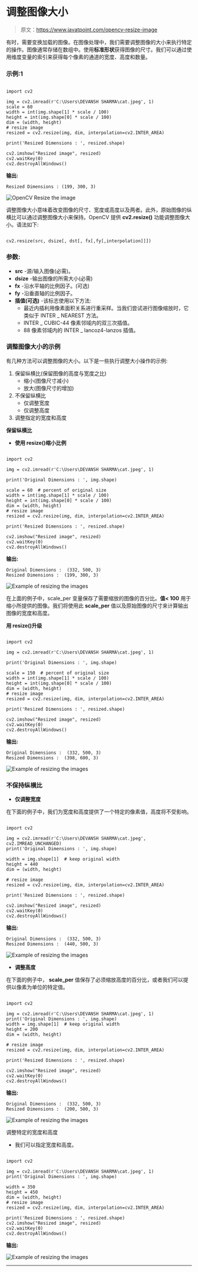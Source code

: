 # 调整图像大小

> 原文：<https://www.javatpoint.com/opencv-resize-image>

有时，需要变换加载的图像。在图像处理中，我们需要调整图像的大小来执行特定的操作。图像通常存储在数组中。使用**标准形状**获得图像的尺寸。我们可以通过使用维度变量的索引来获得每个像素的通道的宽度、高度和数量。

### 示例:1

```

import cv2

img = cv2.imread(r'C:\Users\DEVANSH SHARMA\cat.jpeg', 1)
scale = 60
width = int(img.shape[1] * scale / 100)
height = int(img.shape[0] * scale / 100)
dim = (width, height)
# resize image
resized = cv2.resize(img, dim, interpolation=cv2.INTER_AREA)

print('Resized Dimensions : ', resized.shape)

cv2.imshow("Resized image", resized)
cv2.waitKey(0)
cv2.destroyAllWindows()

```

**输出:**

```
Resized Dimensions : (199, 300, 3)

```

![OpenCV Resize the image](img/d67ad3a186a8f236d25db00f52e95e71.png)

调整图像大小意味着改变图像的尺寸、宽度或高度以及两者。此外，原始图像的纵横比可以通过调整图像大小来保持。OpenCV 提供 **cv2.resize()** 功能调整图像大小。语法如下:

```

cv2.resize(src, dsize[, dst[, fx[,fy[,interpolation]]])

```

### 参数:

*   **src** -源/输入图像(必需)。
*   **dsize** -输出图像的所需大小(必需)
*   **fx** -沿水平轴的比例因子。(可选)
*   **fy** -沿垂直轴的比例因子。
*   **插值(可选)** -该标志使用以下方法:
    *   最近内插利用像素面积关系进行重采样。当我们尝试进行图像缩放时，它类似于 INTER _ NEAREST 方法。
    *   INTER _ CUBIC-44 像素邻域内的双三次插值。
    *   88 像素邻域内的 INTER _ lancoz4-lanzos 插值。

### 调整图像大小的示例

有几种方法可以调整图像的大小。以下是一些执行调整大小操作的示例:

1.  保留纵横比(保留图像的高度与宽度之比)
    *   缩小(图像尺寸减小)
    *   放大(图像尺寸的增加)
2.  不保留纵横比
    *   仅调整宽度
    *   仅调整高度
3.  调整指定的宽度和高度

**保留纵横比**

*   **使用 resize()缩小比例**

```

import cv2

img = cv2.imread(r'C:\Users\DEVANSH SHARMA\cat.jpeg', 1)

print('Original Dimensions : ', img.shape)

scale = 60  # percent of original size
width = int(img.shape[1] * scale / 100)
height = int(img.shape[0] * scale / 100)
dim = (width, height)
# resize image
resized = cv2.resize(img, dim, interpolation=cv2.INTER_AREA)

print('Resized Dimensions : ', resized.shape)

cv2.imshow("Resized image", resized)
cv2.waitKey(0)
cv2.destroyAllWindows()

```

**输出:**

```
Original Dimensions :  (332, 500, 3)
Resized Dimensions :  (199, 300, 3)

```

![Example of resizing the images](img/7449e3bb75cac3c8f05b4b22c6257727.png)

在上面的例子中，scale_per 变量保存了需要缩放的图像的百分比。**值< 100** 用于缩小所提供的图像。我们将使用此 **scale_per** 值以及原始图像的尺寸来计算输出图像的宽度和高度。

**用 resize()升级**

```

import cv2

img = cv2.imread(r'C:\Users\DEVANSH SHARMA\cat.jpeg', 1)

print('Original Dimensions : ', img.shape)

scale = 150  # percent of original size
width = int(img.shape[1] * scale / 100)
height = int(img.shape[0] * scale / 100)
dim = (width, height)
# resize image
resized = cv2.resize(img, dim, interpolation=cv2.INTER_AREA)

print('Resized Dimensions : ', resized.shape)

cv2.imshow("Resized image", resized)
cv2.waitKey(0)
cv2.destroyAllWindows()

```

**输出:**

```
Original Dimensions :  (332, 500, 3)
Resized Dimensions :  (398, 600, 3)

```

![Example of resizing the images](img/23e764bd11e5804e0a539a40a30e1056.png)

### 不保持纵横比

*   **仅调整宽度**

在下面的例子中，我们为宽度和高度提供了一个特定的像素值，高度将不受影响。

```

import cv2

img = cv2.imread(r'C:\Users\DEVANSH SHARMA\cat.jpeg', cv2.IMREAD_UNCHANGED)
print('Original Dimensions : ', img.shape)

width = img.shape[1]  # keep original width
height = 440 
dim = (width, height)

# resize image
resized = cv2.resize(img, dim, interpolation=cv2.INTER_AREA)

print('Resized Dimensions : ', resized.shape)

cv2.imshow("Resized image", resized)
cv2.waitKey(0)
cv2.destroyAllWindows()

```

**输出:**

```
Original Dimensions :  (332, 500, 3)
Resized Dimensions :  (440, 500, 3)

```

![Example of resizing the images](img/5b7d405a21f2cf7afb62c58cde6399b2.png)

*   **调整高度**

在下面的例子中， **scale_per** 值保存了必须缩放高度的百分比，或者我们可以提供以像素为单位的特定值。

```

import cv2

img = cv2.imread(r'C:\Users\DEVANSH SHARMA\cat.jpeg', 1)
print('Original Dimensions : ', img.shape)
width = img.shape[1]  # keep original width
height = 200
dim = (width, height)

# resize image
resized = cv2.resize(img, dim, interpolation=cv2.INTER_AREA)

print('Resized Dimensions : ', resized.shape)

cv2.imshow("Resized image", resized)
cv2.waitKey(0)
cv2.destroyAllWindows()

```

**输出:**

```
Original Dimensions :  (332, 500, 3)
Resized Dimensions :  (200, 500, 3)

```

![Example of resizing the images](img/d95c981178b52687b21ebf35d39977a0.png)

调整特定的宽度和高度

*   我们可以指定宽度和高度。

```

import cv2

img = cv2.imread(r'C:\Users\DEVANSH SHARMA\cat.jpeg', 1)
print('Original Dimensions : ', img.shape)

width = 350
height = 450
dim = (width, height)
# resize image
resized = cv2.resize(img, dim, interpolation=cv2.INTER_AREA)

print('Resized Dimensions : ', resized.shape)
cv2.imshow("Resized image", resized)
cv2.waitKey(0)
cv2.destroyAllWindows()

```

**输出:**

![Example of resizing the images](img/1a32f84befaaf4f615d9cb415b991b57.png)

* * *